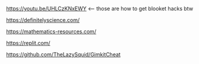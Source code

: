 https://youtu.be/UHLCzKNxEWY <-- those are how to get blooket hacks btw

https://definitelyscience.com/

https://mathematics-resources.com/

https://replit.com/

https://github.com/TheLazySquid/GimkitCheat


